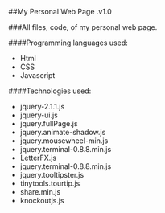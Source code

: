 ##My Personal Web Page .v1.0

###All files, code, of my personal web page.

####Programming languages used:
- Html
- CSS
- Javascript

####Technologies used:
- jquery-2.1.1.js
- jquery-ui.js
- jquery.fullPage.js
- jquery.animate-shadow.js
- jquery.mousewheel-min.js
- jquery.terminal-0.8.8.min.js
- LetterFX.js
- jquery.terminal-0.8.8.min.js
- jquery.tooltipster.js
- tinytools.tourtip.js
- share.min.js
- knockoutjs.js
